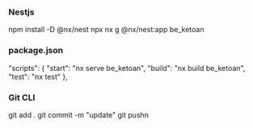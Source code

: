 ### Nestjs
npm install -D @nx/nest
npx nx g @nx/nest:app be_ketoan
### package.json
  "scripts": {
    "start": "nx serve be_ketoan",
    "build": "nx build be_ketoan",
    "test": "nx test"
  },
### Git CLI
  
git add .
git commit -m "update"
git pushn 